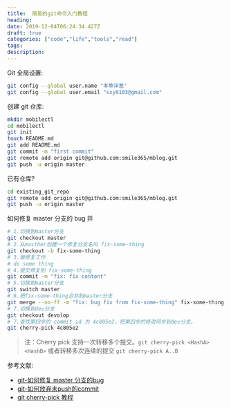 ```yaml
---
title:  简易的git命令入门教程
heading:
date: 2019-12-04T06:24:34.427Z
draft: true
categories: ["code","life","tools","read"]
tags: 
description: 
---
```


Git 全局设置:

```bash
git config --global user.name "本草洋葱"
git config --global user.email "sxy9103@gmail.com"
```

创建 git 仓库:
```bash
mkdir mobilectl
cd mobilectl
git init
touch README.md
git add README.md
git commit -m "first commit"
git remote add origin git@github.com:smile365/mblog.git
git push -u origin master
```

已有仓库?
```bash
cd existing_git_repo
git remote add origin git@github.com:smile365/mblog.git
git push -u origin master
```

如何修复 master 分支的 bug 并
```bash
# 1.切换到master分支
git checkout master
# 2.从masther创建一个修复分支名叫 fix-some-thing
git checkout -b fix-some-thing
# 3.做修复工作
# do some thing
# 4.提交修复到 fix-some-thing
git commit -m "fix: fix content"
# 5.切换到master分支
git switch master
# 6.把fix-some-thing合并到master分支
git merge --no-ff -m "fix: bug fix from fix-some-thing" fix-some-thing
# 7.切换到dev分支
git checkout devolop
# 7.查找第四步的 commit id 为 4c805e2，把第四步的修改同步到dev分支。
git cherry-pick 4c805e2
```
>注：Cherry pick 支持一次转移多个提交。`git cherry-pick <HashA> <HashB>`
或者转移多次连续的提交 `git cherry-pick A..B `

参考文献: 
- [git-如何修复 master 分支的bug](https://www.liaoxuefeng.com/wiki/896043488029600/900388704535136)
- [git-如何放弃未push的commit](https://www.liaoxuefeng.com/wiki/896043488029600/897013573512192)
- [git cherry-pick 教程](https://www.ruanyifeng.com/blog/2020/04/git-cherry-pick.html)
